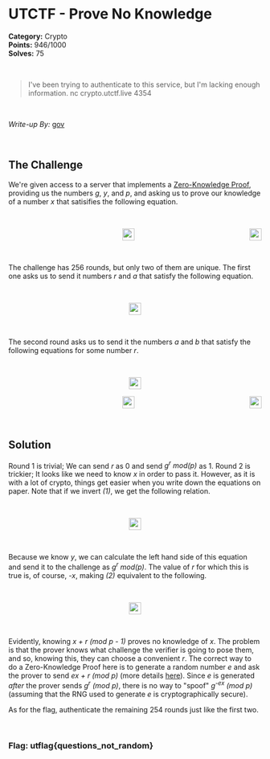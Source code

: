 # UTCTF - Prove No Knowledge

**Category:** Crypto<br/>
**Points:** 946/1000<br/>
**Solves:** 75<br/>

&nbsp;

> I've been trying to authenticate to this service, but I'm lacking
> enough information.
> nc crypto.utctf.live 4354

&nbsp;

*Write-up By:* [gov](https://github.com/rgovind92)

&nbsp;

## The Challenge
We're given access to a server that implements a [Zero-Knowledge Proof](), providing us the numbers _g_, _y_, and _p_, and asking us to prove our knowledge of a number _x_ that satisifies the following equation.

&nbsp;

<p align="center">
    <img height="24" src="https://render.githubusercontent.com/render/math?math=y = g^x \pmod p">
    <img align="right" height="24" src="https://render.githubusercontent.com/render/math?math=(1)">
</p>

&nbsp;

The challenge has 256 rounds, but only two of them are unique. The first one asks us to send it numbers _r_ and _a_ that satisfy the following equation.

&nbsp;

<p align="center">
    <img height="24" src="https://render.githubusercontent.com/render/math?math=a = g^r \pmod p">
</p>

&nbsp;

The second round asks us to send it the numbers _a_ and _b_ that satisfy the following equations for some number _r_.

&nbsp;

<p align="center">
    <img height="24" src="https://render.githubusercontent.com/render/math?math=a = g^r \pmod p">
</p>
<p align="center">
    <img height="24" src="https://render.githubusercontent.com/render/math?math=b = (x %2B r) \pmod {p - 1}">
    <img align="right" height="24" src="https://render.githubusercontent.com/render/math?math=(2)">
</p>

&nbsp;

## Solution
Round 1 is trivial; We can send _r_ as 0 and send _g<sup>r</sup> mod(p)_ as 1. Round 2 is trickier; It looks like we need to know _x_ in order to pass it. However, as it is with a lot of crypto, things get easier when you write down the equations on paper. Note that if we invert _(1)_, we get the following relation.

&nbsp;

<p align="center">
    <img height="24" src="https://render.githubusercontent.com/render/math?math=y^{-1} = g^{-x} \pmod p">
</p>

&nbsp;

Because we know _y_, we can calculate the left hand side of this equation and send it to the challenge as _g<sup>r</sup> mod(p)_. The value of _r_ for which this is true is, of course, _-x_, making _(2)_ equivalent to the following.

&nbsp;

<p align="center">
    <img height="24" src="https://render.githubusercontent.com/render/math?math=b = (x %2B r) \pmod p = (x - x) \pmod p = 0">
</p>

&nbsp;

Evidently, knowing _x + r (mod p - 1)_ proves no knowledge of _x_. The problem is that the prover knows what challenge the verifier is going to pose them, and so, knowing this, they can choose a convenient _r_. The correct way to do a Zero-Knowledge Proof here is to generate a random number _e_ and ask the prover to send _ex + r (mod p)_ (more details [here](https://crypto.stackexchange.com/questions/70877/is-a-hash-a-zero-knowledge-proof)). Since _e_ is generated _after_ the prover sends _g<sup>r</sup> (mod p)_, there is no way to "spoof" _g<sup>-ex</sup> (mod p)_ (assuming that the RNG used to generate _e_ is cryptographically secure).

As for the flag, authenticate the remaining 254 rounds just like the first two.

&nbsp;

### Flag: utflag{questions_not_random}
